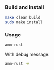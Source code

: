 ### Build and install
```bash
make clean build
sudo make install
```

### Usage
```bash
amm-rust
```

With debug message:
```bash
amm-rust -v
```

